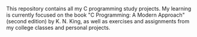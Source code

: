 This repository contains all my C programming study projects. My learning is currently focused on the book "C Programming: A Modern Approach" (second edition) by K. N. King, as well as exercises and assignments from my college classes and personal projects.
